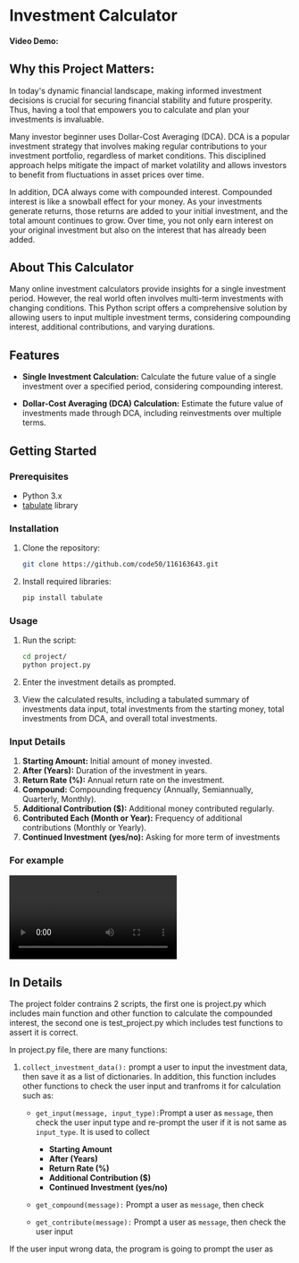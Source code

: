 # Investment Calculator

#### Video Demo:  <URL HERE>
## Why this Project Matters:
In today's dynamic financial landscape, making informed investment decisions is crucial for securing financial stability and future prosperity. Thus, having a tool that empowers you to calculate and plan your investments is invaluable.

Many investor beginner uses Dollar-Cost Averaging (DCA). DCA is a popular investment strategy that involves making regular contributions to your investment portfolio, regardless of market conditions. This disciplined approach helps mitigate the impact of market volatility and allows investors to benefit from fluctuations in asset prices over time.

In addition, DCA always come with compounded interest. Compounded interest is like a snowball effect for your money. As your investments generate returns, those returns are added to your initial investment, and the total amount continues to grow. Over time, you not only earn interest on your original investment but also on the interest that has already been added.

## About This Calculator

Many online investment calculators provide insights for a single investment period. However, the real world often involves multi-term investments with changing conditions. This Python script offers a comprehensive solution by allowing users to input multiple investment terms, considering compounding interest, additional contributions, and varying durations.

## Features

- **Single Investment Calculation:** Calculate the future value of a single investment over a specified period, considering compounding interest.

- **Dollar-Cost Averaging (DCA) Calculation:** Estimate the future value of investments made through DCA, including reinvestments over multiple terms.


## Getting Started

### Prerequisites

- Python 3.x
- [tabulate](https://pypi.org/project/tabulate/) library

### Installation

1. Clone the repository:

    ```bash
   git clone https://github.com/code50/116163643.git
2. Install required libraries:
    ```bash
    pip install tabulate
### Usage
1. Run the script:
    ```bash
    cd project/
    python project.py
2. Enter the investment details as prompted.

3. View the calculated results, including a tabulated summary of investments data input, total investments from the starting money, total investments from DCA, and overall total investments.

### Input Details
1. **Starting Amount:** Initial amount of money invested.
1. **After (Years):** Duration of the investment in years.
3. **Return Rate (%):** Annual return rate on the investment.
4. **Compound:** Compounding frequency (Annually, Semiannually, Quarterly, Monthly).
5. **Additional Contribution ($):** Additional money contributed regularly.
6. **Contributed Each (Month or Year):** Frequency of additional contributions (Monthly or Yearly).
7. **Continued Investment (yes/no):** Asking for more term of investments

### For example

<video src="example.mp4" controls title="example_video"></video>

## In Details

The project folder contrains 2 scripts, the first one is project.py which includes main function and other function to calculate the compounded interest, the second one is test_project.py which includes test functions to assert it is correct.

In project.py file, there are many functions:

1. `collect_investment_data():` prompt a user to input the investment data, then save it as a list of dictionaries. In addition, this function includes other functions to check the user input and tranfroms it for calculation such as:

    - `get_input(message, input_type):`Prompt a user as `message`, then check the user input type and re-prompt the user if it is not same as `input_type`. It is used to collect
        - **Starting Amount**
        - **After (Years)**
        - **Return Rate (%)**
        - **Additional Contribution ($)**
        - **Continued Investment (yes/no)**

    - `get_compound(message):` Prompt a user as `message`, then check 

    - `get_contribute(message):` Prompt a user as `message`, then check the user input

If the user input wrong data, the program is going to prompt the user as
